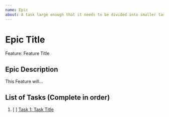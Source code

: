 ```yaml
---
name: Epic
about: A task large enough that it needs to be divided into smaller tasks. It will usually be labeled as `enhancement`.
---
```


<!-- Issue title should mirror the Epic Title. -->

# Epic Title

Feature: Feature Title

## Epic Description

This Feature will...

## List of Tasks (Complete in order)

1. [ ] [Task 1: Task Title](https://github.com/CreativeCrafts/laravel-openid-connect/issues/1)
